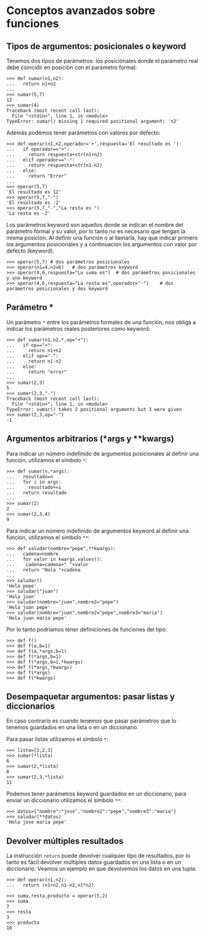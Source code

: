 # Conceptos avanzados sobre funciones

## Tipos de argumentos: posicionales o keyword

Tenemos dos tipos de parámetros: los posiciónales donde el parámetro real debe coincidir en posición con el parámetro formal:

	>>> def sumar(n1,n2):
	...   return n1+n2
	... 
	>>> sumar(5,7)
	12
	>>> sumar(4)
	Traceback (most recent call last):
	  File "<stdin>", line 1, in <module>
	TypeError: sumar() missing 1 required positional argument: 'n2'

Además podemos tener parámetros con valores por defecto:

	>>> def operar(n1,n2,operador='+',respuesta='El resultado es '):
	...   if operador=="+":
	...     return respuesta+str(n1+n2)
	...   elif operador=="-":
	...     return respuesta+str(n1-n2)
	...   else:
	...     return "Error"
	... 
	>>> operar(5,7)
	'El resultado es 12'
	>>> operar(5,7,"-")
	'El resultado es -2'
	>>> operar(5,7,"-","La resta es ")
	'La resta es -2'


Los parámetros keyword son aquellos donde se indican el nombre del parámetro formal y su valor, por lo tanto no es necesario que tengan la misma posición. Al definir una función o al llamarla, hay que indicar primero los argumentos posicionales y a continuación los argumentos con valor por defecto (keyword). 

	>>> operar(5,7)	# dos parámetros posicionales
	>>> operar(n1=4,n2=6)	# dos parámetros keyword
	>>> operar(4,6,respuesta="La suma es")	# dos parámetros posicionales y uno keyword
	>>> operar(4,6,respuesta="La resta es",operador="-")	# dos parámetros posicionales y dos keyword

## Parámetro *

Un parámetro `*` entre los parámetros formales de una función, nos obliga a indicar los parámetros reales posteriores como keyword:

	>>> def sumar(n1,n2,*,op="+"):
	...   if op=="+":
	...     return n1+n2
	...   elif op=="-":
	...     return n1-n2
	...   else:
	...     return "error"
	... 
	>>> sumar(2,3)
	5
	>>> sumar(2,3,"-")
	Traceback (most recent call last):
	  File "<stdin>", line 1, in <module>
	TypeError: sumar() takes 2 positional arguments but 3 were given
	>>> sumar(2,3,op="-")
	-1


## Argumentos arbitrarios (\*args y \*\*kwargs)

Para indicar un número indefinido de argumentos posicionales al definir una función, utilizamos el símbolo `*`:

	>>> def sumar(n,*args):
	...   resultado=n
	...   for i in args:
	...     resultado+=i
	...   return resultado
	... 
	>>> sumar(2)
	2
	>>> sumar(2,3,4)
	9

Para indicar un número indefinido de argumentos keyword al definir una función,  utilizamos el símbolo `**`:

	>>> def saludar(nombre="pepe",**kwargs):
	...   cadena=nombre
	...   for valor in kwargs.values():
	...    cadena=cadena+" "+valor
	...   return "Hola "+cadena
	... 
	>>> saludar()
	'Hola pepe'
	>>> saludar("juan")
	'Hola juan'
	>>> saludar(nombre="juan",nombre2="pepe")
	'Hola juan pepe'
	>>> saludar(nombre="juan",nombre2="pepe",nombre3="maria")
	'Hola juan maria pepe'

Por lo tanto podríamos tener definiciones de funciones del tipo:

	>>> def f()
	>>> def f(a,b=1)
	>>> def f(a,*args,b=1)
	>>> def f(*args,b=1)
	>>> def f(*args,b=1,*kwargs)
	>>> def f(*args,*kwargs)
	>>> def f(*args)
	>>> def f(*kwargs)

## Desempaquetar argumentos: pasar listas y diccionarios

En caso contrario es cuando tenemos que pasar parámetros que lo tenemos guardados en una lista o en un diccionario.

Para pasar listas utilizamos el símbolo `*`:

	>>> lista=[1,2,3]
	>>> sumar(*lista)
	6
	>>> sumar(2,*lista)
	8
	>>> sumar(2,3,*lista)
	11

Podemos tener parámetros keyword guardados en un diccionario, para enviar un diccionario utilizamos el símbolo `**`:

	>>> datos={"nombre":"jose","nombre2":"pepe","nombre3":"maria"}
	>>> saludar(**datos)
	'Hola jose maria pepe'

## Devolver múltiples resultados

La instrucción `return` puede devolver cualquier tipo de resultados, por lo tanto es fácil devolver múltiples datos guardados en una lista o en un diccionario. Veamos un ejemplo en que devolvemos los datos en una tupla:

	>>> def operar(n1,n2):
	...   return (n1+n2,n1-n2,n1*n2)	

	>>> suma,resta,producto = operar(5,2)
	>>> suma
	7
	>>> resta
	3
	>>> producto
	10
